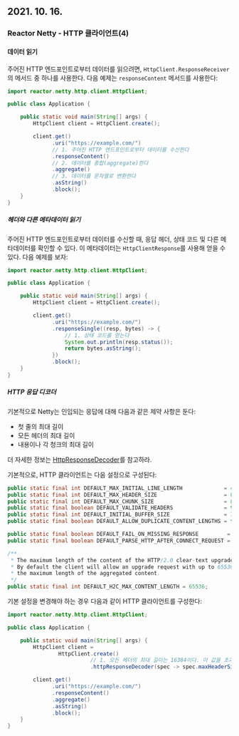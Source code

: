 ## 2021. 10. 16.

### Reactor Netty - HTTP 클라이언트(4)

#### 데이터 읽기

주어진 HTTP 엔드포인트로부터 데이터를 읽으려면, `HttpClient.ResponseReceiver`의 메서드 중 하나를 사용한다. 다음 예제는 `responseContent` 메서드를 사용한다:

```java
import reactor.netty.http.client.HttpClient;

public class Application {

	public static void main(String[] args) {
		HttpClient client = HttpClient.create();

		client.get()
		      .uri("https://example.com/")
              // 1. 주어진 HTTP 엔드포인트로부터 데이터를 수신한다
		      .responseContent() 
              // 2. 데이터를 종합(aggregate)한다
		      .aggregate()       
              // 3. 데이터를 문자열로 변환한다
		      .asString()        
		      .block();
	}
}
```

##### 헤더와 다른 메타데이터 읽기

주어진 HTTP 엔드포인트로부터 데이터를 수신할 때, 응답 헤더, 상태 코드 및 다른 메타데이터를 확인할 수 있다. 이 메타데이터는 `HttpClientResponse`를 사용해 얻을 수 있다. 다음 예제를 보자:

```java
import reactor.netty.http.client.HttpClient;

public class Application {

	public static void main(String[] args) {
		HttpClient client = HttpClient.create();

		client.get()
		      .uri("https://example.com/")
		      .responseSingle((resp, bytes) -> {
                  // 1. 상태 코드를 얻는다
		          System.out.println(resp.status()); 
		          return bytes.asString();
		      })
		      .block();
	}
}
```

##### HTTP 응답 디코더

기본적으로 Netty는 인입되는 응답에 대해 다음과 같은 제약 사항은 둔다:

* 첫 줄의 최대 길이
* 모든 헤더의 최대 길이
* 내용이나 각 청크의 최대 길이

더 자세한 정보는 [HttpResponseDecoder][httpresponsedecoder]를 참고하라.

기본적으로, HTTP 클라이언트는 다음 설정으로 구성된다:

```java
public static final int DEFAULT_MAX_INITIAL_LINE_LENGTH             = 4096;
public static final int DEFAULT_MAX_HEADER_SIZE                     = 8192;
public static final int DEFAULT_MAX_CHUNK_SIZE                      = 8192;
public static final boolean DEFAULT_VALIDATE_HEADERS                = true;
public static final int DEFAULT_INITIAL_BUFFER_SIZE                 = 128;
public static final boolean DEFAULT_ALLOW_DUPLICATE_CONTENT_LENGTHS = false;
```

```java
public static final boolean DEFAULT_FAIL_ON_MISSING_RESPONSE         = false;
public static final boolean DEFAULT_PARSE_HTTP_AFTER_CONNECT_REQUEST = false;

/**
 * The maximum length of the content of the HTTP/2.0 clear-text upgrade request.
 * By default the client will allow an upgrade request with up to 65536 as
 * the maximum length of the aggregated content.
 */
public static final int DEFAULT_H2C_MAX_CONTENT_LENGTH = 65536;
```

기본 설정을 변경해야 하는 경우 다음과 같이 HTTP 클라이언트를 구성한다:

```java
import reactor.netty.http.client.HttpClient;

public class Application {

	public static void main(String[] args) {
		HttpClient client =
				HttpClient.create()
            			  // 1. 모든 헤더의 최대 길이는 16384이다. 이 값을 초과하면 TooLongFrameException이 발생한다
				          .httpResponseDecoder(spec -> spec.maxHeaderSize(16384)); 

		client.get()
		      .uri("https://example.com/")
		      .responseContent()
		      .aggregate()
		      .asString()
		      .block();
	}
}
```





[httpresponsedecoder]: https://netty.io/4.1/api/io/netty/handler/codec/http/HttpResponseDecoder.html